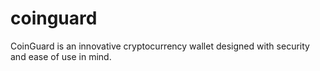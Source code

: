 # coinguard
CoinGuard is an innovative cryptocurrency wallet designed with security and ease of use in mind.
